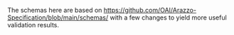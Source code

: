 The schemas here are based on https://github.com/OAI/Arazzo-Specification/blob/main/schemas/ with a few changes to yield more useful validation results.
